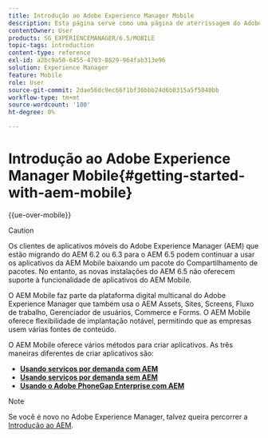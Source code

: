 ```yaml
---
title: Introdução ao Adobe Experience Manager Mobile
description: Esta página serve como uma página de aterrissagem do Adobe Experience Manager Mobile. Siga esta página como ponto de partida para que você possa saber mais sobre as três diferentes maneiras de criar aplicativos.
contentOwner: User
products: SG_EXPERIENCEMANAGER/6.5/MOBILE
topic-tags: introduction
content-type: reference
exl-id: a2bc9a50-6455-4703-8829-964fab313e96
solution: Experience Manager
feature: Mobile
role: User
source-git-commit: 2dae56dc9ec66f1bf36bbb24d6b0315a5f5040bb
workflow-type: tm+mt
source-wordcount: '180'
ht-degree: 0%

---
```


# Introdução ao Adobe Experience Manager Mobile{#getting-started-with-aem-mobile}

{{ue-over-mobile}}

>[!CAUTION]
>
>Os clientes de aplicativos móveis do Adobe Experience Manager (AEM) que estão migrando do AEM 6.2 ou 6.3 para o AEM 6.5 podem continuar a usar os aplicativos da AEM Mobile baixando um pacote do Compartilhamento de pacotes. No entanto, as novas instalações do AEM 6.5 não oferecem suporte à funcionalidade de aplicativos do AEM Mobile.

O AEM Mobile faz parte da plataforma digital multicanal do Adobe Experience Manager que também usa o AEM Assets, Sites, Screens, Fluxo de trabalho, Gerenciador de usuários, Commerce e Forms. O AEM Mobile oferece flexibilidade de implantação notável, permitindo que as empresas usem várias fontes de conteúdo.

O AEM Mobile oferece vários métodos para criar aplicativos. As três maneiras diferentes de criar aplicativos são:

* **[Usando serviços por demanda com AEM](/help/mobile/getting-started-aem-mobile-on-demand.md)**
* **[Usando serviços por demanda sem AEM](https://helpx.adobe.com/digital-publishing-solution/help/aem-mobile-end-of-life-faq.html)**
* **[Usando o Adobe PhoneGap Enterprise com AEM](/help/mobile/getting-started-aem-mobile-phonegap.md)**

>[!NOTE]
>
>Se você é novo no Adobe Experience Manager, talvez queira percorrer a [Introdução ao AEM](/help/sites-deploying/deploy.md).
